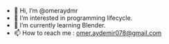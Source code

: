 - 👋 Hi, I’m @omeraydmr
- 👀 I’m interested in programming lifecycle.
- 🌱 I’m currently learning Blender.
- 📫 How to reach me : omer.aydemir078@gmail.com

<!---
omeraydmr/omeraydmr is a ✨ special ✨ repository because its `README.md` (this file) appears on your GitHub profile.
You can click the Preview link to take a look at your changes.
--->
